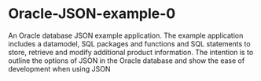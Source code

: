 Oracle-JSON-example-0
=====================

An Oracle database JSON example application. The example application includes a datamodel, SQL packages and functions and SQL statements to store, retrieve and modify additional product information. The intention is to outline the options of JSON in the Oracle database and show the ease of development when using JSON
